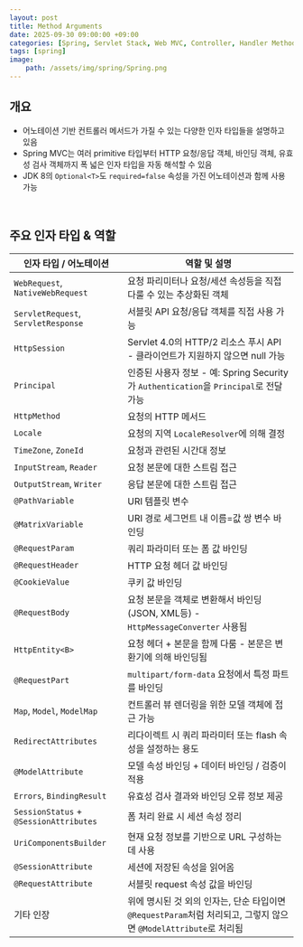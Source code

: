 ```yaml
---
layout: post
title: Method Arguments
date: 2025-09-30 09:00:00 +09:00
categories: [Spring, Servlet Stack, Web MVC, Controller, Handler Method]
tags: [spring]
image:
    path: /assets/img/spring/Spring.png
---
```


## 개요

- 어노테이션 기반 컨트롤러 메서드가 가질 수 있는 다양한 인자 타입들을 설명하고 있음
- Spring MVC는 여러 primitive 타입부터 HTTP 요청/응답 객체, 바인딩 객체, 유효성 검사 객체까지 폭 넓은 인자 타입을 자동 해석할 수 있음
- JDK 8의 `Optional<T>`도 `required=false` 속성을 가진 어노테이션과 함께 사용 가능

<br>

## 주요 인자 타입 & 역할


| 인자 타입 / 어노테이션 | 역할 및 설명 |
|-|-|
| `WebRequest`, `NativeWebRequest` | 요청 파리미터나 요청/세션 속성등을 직접 다룰 수 있는 추상화된 객체 |
| `ServletRequest`, `ServletResponse` | 서블릿 API 요청/응답 객체를 직접 사용 가능 |
| `HttpSession` | Servlet 4.0의 HTTP/2 리소스 푸시 API - 클라이언트가 지원하지 않으면 null 가능 |
| `Principal` | 인증된 사용자 정보 - 예: Spring Security가 `Authentication`을 `Principal`로 전달 가능 |
| `HttpMethod` | 요청의 HTTP 메서드 |
| `Locale` | 요청의 지역 `LocaleResolver`에 의해 결정 |
| `TimeZone`, `ZoneId` | 요청과 관련된 시간대 정보 |
| `InputStream`, `Reader` | 요청 본문에 대한 스트림 접근 |
| `OutputStream`, `Writer` | 응답 본문에 대한 스트림 접근 |
| `@PathVariable` | URI 템플릿 변수 |
| `@MatrixVariable` | URI 경로 세그먼트 내 이름=값 쌍 변수 바인딩 |
| `@RequestParam` | 쿼리 파라미터 또는 폼 값 바인딩 |
| `@RequestHeader` | HTTP 요청 헤더 값 바인딩 |
| `@CookieValue` | 쿠키 값 바인딩 |
| `@RequestBody` | 요청 본문을 객체로 변환해서 바인딩(JSON, XML등) - `HttpMessageConverter` 사용됨 |
| `HttpEntity<B>` | 요청 헤더 + 본문을 함께 다룸 - 본문은 변환기에 의해 바인딩됨 |
| `@RequestPart` | `multipart/form-data` 요청에서 특정 파트를 바인딩 |
| `Map`, `Model`, `ModelMap` | 컨트롤러 뷰 렌더링을 위한 모델 객체에 접근 가능 |
| `RedirectAttributes` | 리다이렉트 시 쿼리 파라미터 또는 flash 속성을 설정하는 용도 |
| `@ModelAttribute` | 모델 속성 바인딩 + 데이터 바인딩 / 검증이 적용 |
| `Errors`, `BindingResult` | 유효성 검사 결과와 바인딩 오류 정보 제공 |
| `SessionStatus` + `@SessionAttributes` | 폼 처리 완료 시 세션 속성 정리 |
| `UriComponentsBuilder` | 현재 요청 정보를 기반으로 URL 구성하는 데 사용 |
| `@SessionAttribute` | 세션에 저장된 속성을 읽어옴 |
| `@RequestAttribute` | 서블릿 request 속성 값을 바인딩 |
| 기타 인장 | 위에 명시된 것 외의 인자는, 단순 타입이면 `@RequestParam`처럼 처리되고, 그렇지 않으면 `@ModelAttribute`로 처리됨 |


<br>